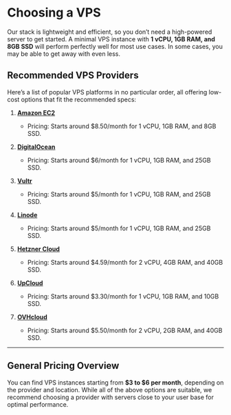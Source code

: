 # Choosing a VPS

Our stack is lightweight and efficient, so you don’t need a high-powered server to get started. A minimal VPS instance with **1 vCPU, 1GB RAM, and 8GB SSD** will perform perfectly well for most use cases. In some cases, you may be able to get away with even less.

## Recommended VPS Providers

Here’s a list of popular VPS platforms in no particular order, all offering low-cost options that fit the recommended specs:

1. **[Amazon EC2](https://instances.vantage.sh/)**

   - Pricing: Starts around $8.50/month for 1 vCPU, 1GB RAM, and 8GB SSD.

2. **[DigitalOcean](https://www.digitalocean.com/pricing/droplets)**

   - Pricing: Starts around $6/month for 1 vCPU, 1GB RAM, and 25GB SSD.

3. **[Vultr](https://www.vultr.com/pricing)**

   - Pricing: Starts around $5/month for 1 vCPU, 1GB RAM, and 25GB SSD.

4. **[Linode](https://www.linode.com/pricing/)**

   - Pricing: Starts around $5/month for 1 vCPU, 1GB RAM, and 25GB SSD.

5. **[Hetzner Cloud](https://www.hetzner.com/cloud)**

   - Pricing: Starts around $4.59/month for 2 vCPU, 4GB RAM, and 40GB SSD.

6. **[UpCloud](https://upcloud.com/pricing/)**

   - Pricing: Starts around $3.30/month for 1 vCPU, 1GB RAM, and 10GB SSD.

7. **[OVHcloud](https://www.ovhcloud.com/en/vps/)**

   - Pricing: Starts around $5.50/month for 2 vCPU, 2GB RAM, and 40GB SSD.

---

## General Pricing Overview

You can find VPS instances starting from **$3 to $6 per month**, depending on the provider and location. While all of the above options are suitable, we recommend choosing a provider with servers close to your user base for optimal performance.
